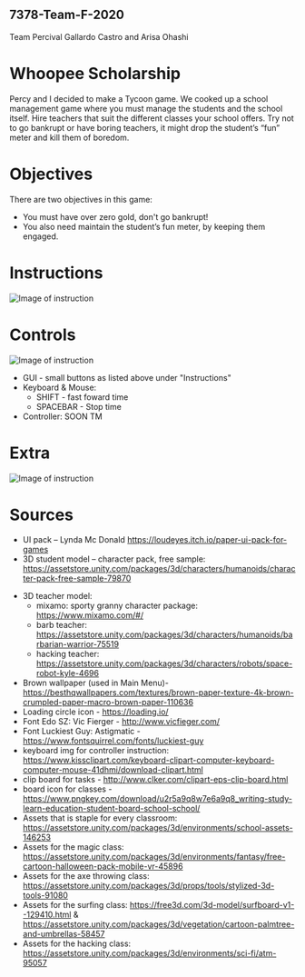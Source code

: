 ## 7378-Team-F-2020
Team Percival Gallardo Castro and Arisa Ohashi

# Whoopee Scholarship
Percy and I decided to make a Tycoon game. We cooked up a school management game where you must manage the students and the school itself. Hire teachers that suit the different classes your school offers. Try not to go bankrupt or have boring teachers, it might drop the student’s “fun” meter and kill them of boredom. 

# Objectives
There are two objectives in this game:
- You must have over zero gold, don't go bankrupt!
- You also need maintain the student’s fun meter, by keeping them engaged.

# Instructions
![Image of instruction](https://i.imgur.com/mmzY8Zi.jpg)

# Controls 
![Image of instruction](https://i.imgur.com/Xu80MQG.jpg)
- GUI - small buttons as listed above under "Instructions"
- Keyboard & Mouse: 
  - SHIFT - fast foward time
  - SPACEBAR - Stop time
- Controller: SOON TM

# Extra
![Image of instruction](https://i.imgur.com/yPADjGe.jpg)

# Sources
* UI pack – Lynda Mc Donald https://loudeyes.itch.io/paper-ui-pack-for-games
* 3D student model – character pack, free sample: https://assetstore.unity.com/packages/3d/characters/humanoids/character-pack-free-sample-79870
- 3D teacher model:
  - mixamo: sporty granny character package: https://www.mixamo.com/#/
  -	barb teacher: https://assetstore.unity.com/packages/3d/characters/humanoids/barbarian-warrior-75519
  -	hacking teacher: https://assetstore.unity.com/packages/3d/characters/robots/space-robot-kyle-4696
- Brown wallpaper (used in Main Menu)- https://besthqwallpapers.com/textures/brown-paper-texture-4k-brown-crumpled-paper-macro-brown-paper-110636
- Loading circle icon - https://loading.io/
- Font Edo SZ: Vic Fierger - http://www.vicfieger.com/
- Font Luckiest Guy: Astigmatic - https://www.fontsquirrel.com/fonts/luckiest-guy
- keyboard img for controller instruction: https://www.kissclipart.com/keyboard-clipart-computer-keyboard-computer-mouse-41dhmi/download-clipart.html
- clip board for tasks - http://www.clker.com/clipart-eps-clip-board.html
- board icon for classes - https://www.pngkey.com/download/u2r5a9q8w7e6a9q8_writing-study-learn-education-student-board-school-school/
- Assets that is staple for every classroom: https://assetstore.unity.com/packages/3d/environments/school-assets-146253
- Assets for the magic class: https://assetstore.unity.com/packages/3d/environments/fantasy/free-cartoon-halloween-pack-mobile-vr-45896
- Assets for the axe throwing class: https://assetstore.unity.com/packages/3d/props/tools/stylized-3d-tools-91080
- Assets for the surfing class: https://free3d.com/3d-model/surfboard-v1--129410.html & https://assetstore.unity.com/packages/3d/vegetation/cartoon-palmtree-and-umbrellas-58457
- Assets for the hacking class: https://assetstore.unity.com/packages/3d/environments/sci-fi/atm-95057

